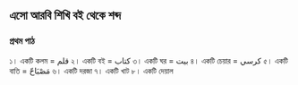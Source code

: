 ## এসো আরবি শিখি বই থেকে শব্দ

### প্রথম পাঠ

১। একটি কলম = قلم
২। একটি বই = كتاب
৩। একটি ঘর = بيت
৪। একটি চেয়ার = كرسي
৫। একটি বাতি = مَصْبَاحّ
৬। একটি দরজা
৭। একটি খাট
৮। একটি দেয়াল
